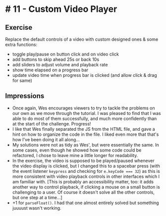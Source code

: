 # \# 11 - Custom Video Player

## Exercise
Replace the default controls of a video with custom designed ones & some extra functions:
- toggle play/pause on button click and on video click
- add buttons to skip ahead 25s or back 10s
- add sliders to adjust volume and playback rate
- show time elapsed on a progress bar
- update video time when progress bar is clicked (and allow click & drag for same)

## Impressions
- Once again, Wes encourages viewers to try to tackle the problems on our own as we move through the tutorial. I was pleased to find that I was able to do most of them successfully, and much more confidently than at the start of the challenge. Progress!
- I like that Wes finally separated the JS from the HTML file, and gave a hint on how to organize the code in the file. I liked even more that that's how I've been doing it all along...
- My solutions were not as tidy as Wes', but were essentially the same. In some cases, even though he showed how some code could be refactored, I chose to leave mine a little longer for readability.
- In the exercise, the video is supposed to be played/paused whenever the video display is clicked, but I changed this to a spacebar press (with the event listener `keypress` and checking for `e.keyCode === 32`) as this is more consistent with video playback controls in other interfaces which I am familiar with. [This is probably an accessibility matter, too: it adds another way to control playback, if clicking a mouse on a small button is challenging to a user. Of course it doesn't solve all the other controls, but one step at a time...]
- +1 for `parseFloat()`. I had that one almost entirely solved but something juuuust wasn't working.
